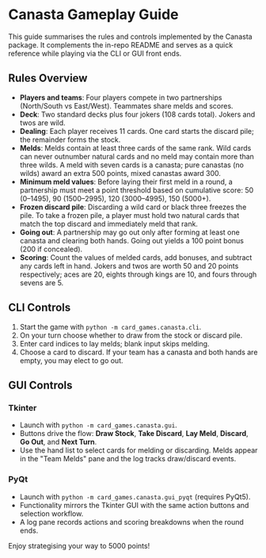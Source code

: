 # Canasta Gameplay Guide

This guide summarises the rules and controls implemented by the Canasta package. It complements the in-repo README and serves as a quick reference while playing via the CLI or GUI front ends.

## Rules Overview

- **Players and teams**: Four players compete in two partnerships (North/South vs East/West). Teammates share melds and scores.
- **Deck**: Two standard decks plus four jokers (108 cards total). Jokers and twos are wild.
- **Dealing**: Each player receives 11 cards. One card starts the discard pile; the remainder forms the stock.
- **Melds**: Melds contain at least three cards of the same rank. Wild cards can never outnumber natural cards and no meld may contain more than three wilds. A meld with seven cards is a canasta; pure canastas (no wilds) award an extra 500 points, mixed canastas award 300.
- **Minimum meld values**: Before laying their first meld in a round, a partnership must meet a point threshold based on cumulative score: 50 (0–1495), 90 (1500–2995), 120 (3000–4995), 150 (5000+).
- **Frozen discard pile**: Discarding a wild card or black three freezes the pile. To take a frozen pile, a player must hold two natural cards that match the top discard and immediately meld that rank.
- **Going out**: A partnership may go out only after forming at least one canasta and clearing both hands. Going out yields a 100 point bonus (200 if concealed).
- **Scoring**: Count the values of melded cards, add bonuses, and subtract any cards left in hand. Jokers and twos are worth 50 and 20 points respectively; aces are 20, eights through kings are 10, and fours through sevens are 5.

## CLI Controls

1. Start the game with `python -m card_games.canasta.cli`.
1. On your turn choose whether to draw from the stock or discard pile.
1. Enter card indices to lay melds; blank input skips melding.
1. Choose a card to discard. If your team has a canasta and both hands are empty, you may elect to go out.

## GUI Controls

### Tkinter

- Launch with `python -m card_games.canasta.gui`.
- Buttons drive the flow: **Draw Stock**, **Take Discard**, **Lay Meld**, **Discard**, **Go Out**, and **Next Turn**.
- Use the hand list to select cards for melding or discarding. Melds appear in the "Team Melds" pane and the log tracks draw/discard events.

### PyQt

- Launch with `python -m card_games.canasta.gui_pyqt` (requires PyQt5).
- Functionality mirrors the Tkinter GUI with the same action buttons and selection workflow.
- A log pane records actions and scoring breakdowns when the round ends.

Enjoy strategising your way to 5000 points!
